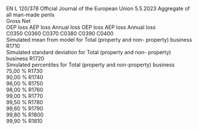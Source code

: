 EN  L 120/378 Official Journal of the European Union 5.5.2023
 Aggregate of all man-made perils  
Gross  Net  
OEP loss  AEP loss  Annual loss  OEP loss  AEP loss  Annual 
loss  
C0350  C0360  C0370  C0380  C0390  C0400  
Simulated mean from model for Total (property and non- 
property) business  R1710  
Simulated standard deviation for Total (property and non- 
property) business  R1720  
Simulated percentiles for Total (property and non-property) 
business  
75,00 %  R1730  
90,00 %  R1740  
96,00 %  R1750  
98,00 %  R1760  
99,00 %  R1770  
99,50 %  R1780  
99,60 %  R1790  
99,80 %  R1800  
99,90 %  R1810